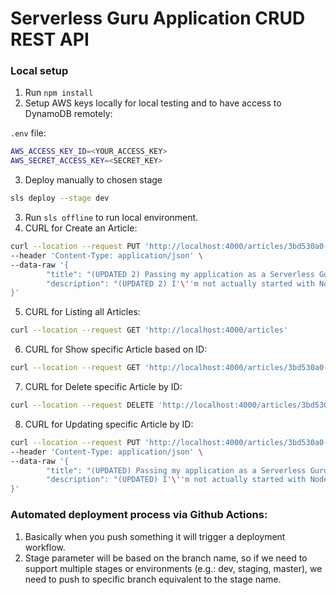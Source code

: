 # Serverless Guru Application CRUD REST API

### Local setup

1. Run `npm install`
2. Setup AWS keys locally for local testing and to have access to DynamoDB remotely:

`.env` file:

```bash
AWS_ACCESS_KEY_ID=<YOUR_ACCESS_KEY>
AWS_SECRET_ACCESS_KEY=<SECRET_KEY>
```

3. Deploy manually to chosen stage

```bash
sls deploy --stage dev
```

3. Run `sls offline` to run local environment.
4. CURL for Create an Article:

```bash
curl --location --request PUT 'http://localhost:4000/articles/3bd530a0-6187-11ed-82bb-c7c7478d55fc' \
--header 'Content-Type: application/json' \
--data-raw '{
        "title": "(UPDATED 2) Passing my application as a Serverless Guru Engineer",
        "description": "(UPDATED 2) I'\''m not actually started with NodeJS developing web applications, I'\''m more of a Ruby developer, fortunately Ruby 2.7 is supported by AWS Lambda does learning Serverless Framework is favorable on my end. I also worked on a simple PDF Generator Lambda function created via NodeJS with the help of Knex module to communicate with our existing RDS DB."
}'
```

5. CURL for Listing all Articles:

```bash
curl --location --request GET 'http://localhost:4000/articles'
```

6. CURL for Show specific Article based on ID:

```bash
curl --location --request GET 'http://localhost:4000/articles/3bd530a0-6187-11ed-82bb-c7c7478d55fc'
```

7. CURL for Delete specific Article by ID:

```bash
curl --location --request DELETE 'http://localhost:4000/articles/3bd530a0-6187-11ed-82bb-c7c7478d55fc'
```

8. CURL for Updating specific Article by ID:

```bash
curl --location --request PUT 'http://localhost:4000/articles/3bd530a0-6187-11ed-82bb-c7c7478d55fc' \
--header 'Content-Type: application/json' \
--data-raw '{
        "title": "(UPDATED) Passing my application as a Serverless Guru Engineer",
        "description": "(UPDATED) I'\''m not actually started with NodeJS developing web applications, I'\''m more of a Ruby developer, fortunately Ruby 2.7 is supported by AWS Lambda does learning Serverless Framework is favorable on my end. I also worked on a simple PDF Generator Lambda function created via NodeJS with the help of Knex module to communicate with our existing RDS DB."
}'
```

### Automated deployment process via Github Actions:

1. Basically when you push something it will trigger a deployment workflow.
2. Stage parameter will be based on the branch name, so if we need to support multiple stages or environments (e.g.: dev, staging, master), we need to push to specific branch equivalent to the stage name.
